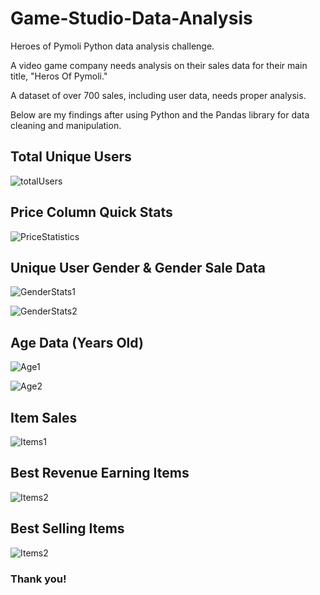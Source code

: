 # Game-Studio-Data-Analysis
Heroes of Pymoli Python data analysis challenge.

A video game company needs analysis on their sales data for their main title, "Heros Of Pymoli."

A dataset of over 700 sales, including user data, needs proper analysis. 

Below are my findings after using Python and the Pandas library for data cleaning and manipulation. 

## Total Unique Users 
![totalUsers](https://i.imgur.com/JOFC9wk.png)

## Price Column Quick Stats
![PriceStatistics](https://i.imgur.com/DSjiCjD.png)

## Unique User Gender & Gender Sale Data
![GenderStats1](https://i.imgur.com/KHs1pMM.png)

![GenderStats2](https://i.imgur.com/UH0Hjbq.png)

## Age Data (Years Old)
![Age1](https://i.imgur.com/0kLyuK5.png)

![Age2](https://i.imgur.com/Xm9PMix.png)

## Item Sales
![Items1](https://i.imgur.com/cgoghx4.png)

## Best Revenue Earning Items
![Items2](https://i.imgur.com/hf2QbsV.png)

## Best Selling Items
![Items2](https://i.imgur.com/wu6qMAC.png)

### Thank you!
